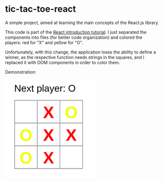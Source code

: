 # tic-tac-toe-react

A simple project, aimed at learning the main concepts of the React.js library.

This code is part of the [React introduction tutorial](https://pt-br.reactjs.org/tutorial/tutorial.html). I just separated the components into files (for better code organization) and colored the players: red for "X" and yellow for "O".

Unfortunately, with this change, the application loses the ability to define a winner, as the respective function needs strings in the squares, and I replaced it with DOM components in order to color them.

Demonstration:

<img src="demonstration.png" alt="demonstration" width="300"/>
